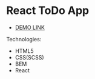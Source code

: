 # React ToDo App
- [DEMO LINK](https://YaroslavMakarov.github.io/react_todo-app/)

Technologies:
* HTML5
* CSS(SCSS)
* BEM
* React
